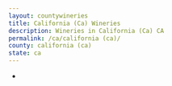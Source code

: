 ```yaml
---
layout: countywineries
title: California (Ca) Wineries
description: Wineries in California (Ca) CA
permalink: /ca/california (ca)/
county: california (ca)
state: ca
---
```

-
